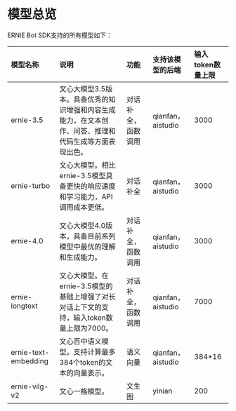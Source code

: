 # 模型总览

ERNIE Bot SDK支持的所有模型如下：

| 模型名称 | 说明 | 功能 | 支持该模型的后端 | 输入token数量上限 |
|:--- | :--- | :--- | :--- | :--- |
| ernie-3.5 | 文心大模型3.5版本。具备优秀的知识增强和内容生成能力，在文本创作、问答、推理和代码生成等方面表现出色。 | 对话补全，函数调用 | qianfan，aistudio | 3000 |
| ernie-turbo | 文心大模型。相比ernie-3.5模型具备更快的响应速度和学习能力，API调用成本更低。 | 对话补全 | qianfan，aistudio | 3000 |
| ernie-4.0 | 文心大模型4.0版本，具备目前系列模型中最优的理解和生成能力。 | 对话补全，函数调用 | qianfan，aistudio | 3000 |
| ernie-longtext | 文心大模型。在ernie-3.5模型的基础上增强了对长对话上下文的支持，输入token数量上限为7000。 | 对话补全，函数调用 | qianfan，aistudio | 7000 |
| ernie-text-embedding | 文心百中语义模型。支持计算最多384个token的文本的向量表示。 | 语义向量 | qianfan，aistudio | 384*16 |
| ernie-vilg-v2 | 文心一格模型。 | 文生图 | yinian | 200 |
